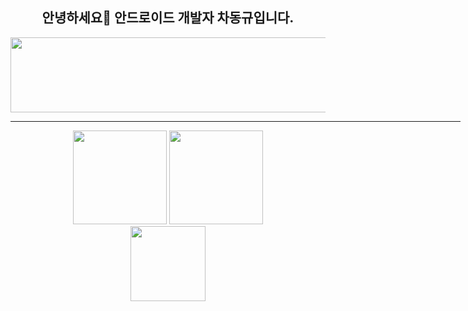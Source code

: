 
<div align="center">
	<h2> 안녕하세요👋 안드로이드 개발자 차동규입니다. </h2>
	<a href="https://github.com/devxb/gitanimals">
  		<img src="https://render.gitanimals.org/lines/{lnlp0}?pet-id=1" width="1000" height="120"/>
	</a>
</div>
<div align="center">
	<hr width="720px;" />
	<img src="https://github-readme-stats.vercel.app/api?username=lnlp0&show_icons=true&theme=default" height="150px;" /> 
	<img src="http://mazassumnida.wtf/api/v2/generate_badge?boj=lnlp" height="150px"/>
</div>
<div align="center">
	<img src="https://github-readme-stats.vercel.app/api/top-langs/?username=lnlp0&layout=compact" height="120px;" />
</div>




